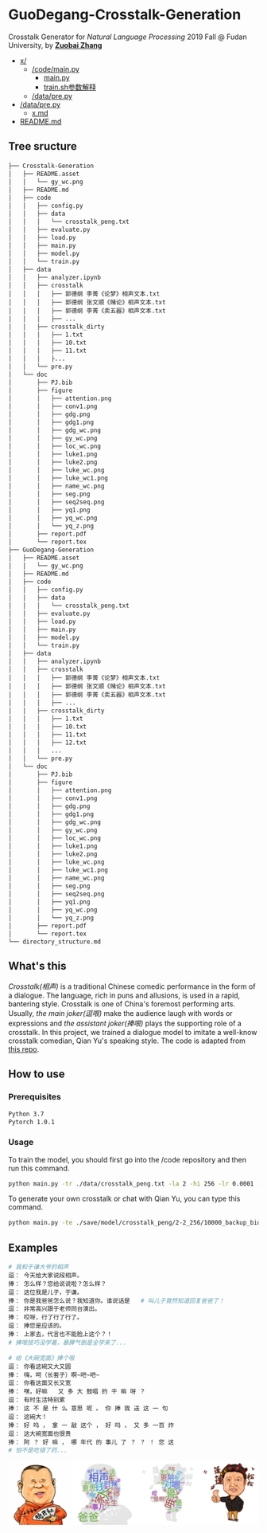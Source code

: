 # GuoDegang-Crosstalk-Generation


Crosstalk Generator for *Natural Language Processing* 2019 Fall @ Fudan University, by  [**Zuobai Zhang**](<https://oxer11.github.io/>)

* [x/](./src)
  * [/code/main.py](./code/main.py)
    * [main.py](./code/main.py)
    * [train.sh参数解释](./ptuning/train.sh) 
  * [/data/pre.py](/data/pre.py)
* [/data/pre.py](./examples)
  * [x.md](./examples/ads_generation.md)
* [README.md](./README.md)

## Tree sructure
```
├── Crosstalk-Generation
│   ├── README.asset
│   │   └── gy_wc.png
│   ├── README.md
│   ├── code
│   │   ├── config.py
│   │   ├── data
│   │   │   └── crosstalk_peng.txt
│   │   ├── evaluate.py
│   │   ├── load.py
│   │   ├── main.py
│   │   ├── model.py
│   │   └── train.py
│   ├── data
│   │   ├── analyzer.ipynb
│   │   ├── crosstalk
│   │   │   ├── 郭德纲 李菁《论梦》相声文本.txt
│   │   │   ├── 郭德纲 张文顺《赌论》相声文本.txt
│   │   │   ├── 郭德纲 李菁《卖五器》相声文本.txt
│   │   │   ├── ...
│   │   ├── crosstalk_dirty
│   │   │   ├── 1.txt
│   │   │   ├── 10.txt
│   │   │   ├── 11.txt
│   │   │   ├...
│   │   └── pre.py
│   └── doc
│       ├── PJ.bib
│       ├── figure
│       │   ├── attention.png
│       │   ├── conv1.png
│       │   ├── gdg.png
│       │   ├── gdg1.png
│       │   ├── gdg_wc.png
│       │   ├── gy_wc.png
│       │   ├── loc_wc.png
│       │   ├── luke1.png
│       │   ├── luke2.png
│       │   ├── luke_wc.png
│       │   ├── luke_wc1.png
│       │   ├── name_wc.png
│       │   ├── seg.png
│       │   ├── seq2seq.png
│       │   ├── yq1.png
│       │   ├── yq_wc.png
│       │   └── yq_z.png
│       ├── report.pdf
│       └── report.tex
├── GuoDegang-Generation
│   ├── README.asset
│   │   └── gy_wc.png
│   ├── README.md
│   ├── code
│   │   ├── config.py
│   │   ├── data
│   │   │   └── crosstalk_peng.txt
│   │   ├── evaluate.py
│   │   ├── load.py
│   │   ├── main.py
│   │   ├── model.py
│   │   └── train.py
│   ├── data
│   │   ├── analyzer.ipynb
│   │   ├── crosstalk
│   │   │   ├── 郭德纲 李菁《论梦》相声文本.txt
│   │   │   ├── 郭德纲 张文顺《赌论》相声文本.txt
│   │   │   ├── 郭德纲 李菁《卖五器》相声文本.txt
│   │   │   ├── ...
│   │   ├── crosstalk_dirty
│   │   │   ├── 1.txt
│   │   │   ├── 10.txt
│   │   │   ├── 11.txt
│   │   │   ├── 12.txt
│   │   │   ...
│   │   └── pre.py
│   └── doc
│       ├── PJ.bib
│       ├── figure
│       │   ├── attention.png
│       │   ├── conv1.png
│       │   ├── gdg.png
│       │   ├── gdg1.png
│       │   ├── gdg_wc.png
│       │   ├── gy_wc.png
│       │   ├── loc_wc.png
│       │   ├── luke1.png
│       │   ├── luke2.png
│       │   ├── luke_wc.png
│       │   ├── luke_wc1.png
│       │   ├── name_wc.png
│       │   ├── seg.png
│       │   ├── seq2seq.png
│       │   ├── yq1.png
│       │   ├── yq_wc.png
│       │   └── yq_z.png
│       ├── report.pdf
│       └── report.tex
└── directory_structure.md
```
## What's this

*Crosstalk(相声)* is a traditional Chinese comedic performance in the form of a dialogue. The language, rich in puns and allusions, is used in a rapid, bantering style. Crosstalk is one of China's foremost performing arts. Usually, *the main joker(逗哏)* make the audience laugh with words or expressions and *the assistant joker(捧哏)* plays the supporting role of a crosstalk. In this project, we trained a dialogue model to imitate a well-know crosstalk comedian, Qian Yu's speaking style. The code is adapted from [this repo](<https://github.com/ywk991112/pytorch-chatbot>).

## How to use

### Prerequisites

```
Python 3.7
Pytorch 1.0.1
```

### Usage

To train the model, you should first go into the /code repository and then run this command.

```bash
python main.py -tr ./data/crosstalk_peng.txt -la 2 -hi 256 -lr 0.0001 -it 10000 -b 64 -p 500 -s 1000
```

To generate your own crosstalk or chat with Qian Yu, you can type this command.

```bash
python main.py -te ./save/model/crosstalk_peng/2-2_256/10000_backup_bidir_model.tar -c ./data/crosstalk_peng -i
```

## Examples

```bash
# 我和于谦大爷的相声
逗： 今天给大家说段相声。
捧： 怎么样？您给说说啦？怎么样？ 
逗： 这位我是儿子，于谦。
捧： 你是我爸爸怎么说？我知道你。谁说话是   # 叫儿子竟然知道回复爸爸了！
逗： 非常高兴跟于老师同台演出。
捧： 哎呀，行了行了行了。 
逗： 捧您是应该的。
捧： 上家去，代言也不能脸上这个？！
# 捧哏技巧没学着，暴脾气倒是全学来了...
```

```bash
# 给《大碗宽面》捧个哏
逗： 你看这碗又大又圆
捧： 嗨，呵（长套子）啊~吧~吧~
逗： 你看这面又长又宽
捧： 嘿，好嘛   又 多 大 鼓唱 的 干 嘛 呀 ？ 
逗： 有时生活特别累
捧： 这 不 是 什 么 意思 呢 。 你 捧 我 送 这 一 句 
逗： 这碗大！
捧： 好 吗 ， 拿 一 敲 这个 ， 好 吗 ， 又 多 一百 炸
逗： 这大碗宽面也很贵
捧： 阿 ？ 好 嘛 ， 哪 年代 的 事儿 了 ？ ？ ！ 您 这
# 怕不是吃错了药...
```

![demo](README.asset/gy_wc.png)
